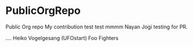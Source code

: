 # PublicOrgRepo
Public Org repo
My contribution
test test 
mmmm
Nayan Jogi testing for PR.

....
Heiko Vogelgesang (UFOstart)
Foo Fighters
